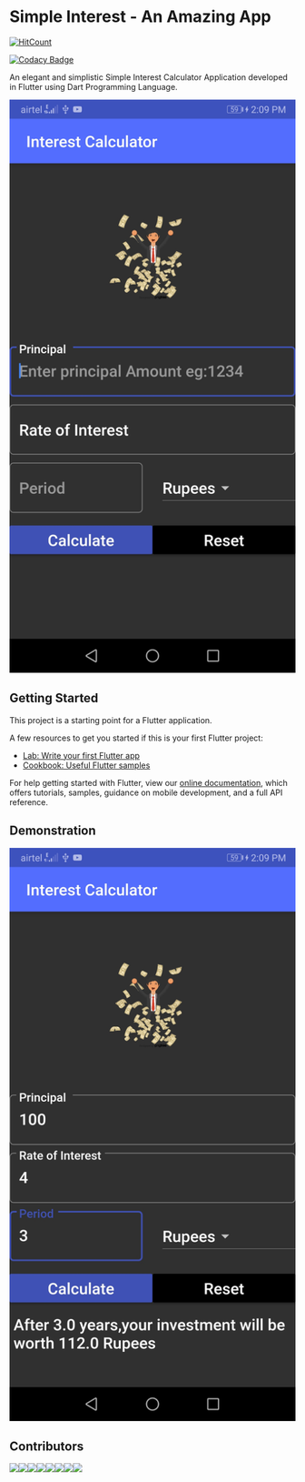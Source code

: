 # Simple Interest - An Amazing App

[![HitCount](http://hits.dwyl.io/HarikrishnaPasthapuram/Simple-interest-App.svg)](http://hits.dwyl.io/HarikrishnaPasthapuram/Simple-interest-App)

[![Codacy Badge](https://api.codacy.com/project/badge/Grade/74a2e0073eed444681a70e0532281afa)](https://www.codacy.com/manual/HarshCasper/Simple-interest-App_2?utm_source=github.com&amp;utm_medium=referral&amp;utm_content=HarshCasper/Simple-interest-App&amp;utm_campaign=Badge_Grade)


An elegant and simplistic Simple Interest Calculator Application developed in Flutter using Dart Programming Language. 

![image](https://github.com/HarikrishnaPasthapuram/Simple-interest-App/blob/master/images/Screenshot_20191120_140928_com.example.flutter_app1.jpg)


## Getting Started

This project is a starting point for a Flutter application.

A few resources to get you started if this is your first Flutter project:

- [Lab: Write your first Flutter app](https://flutter.io/docs/get-started/codelab)
- [Cookbook: Useful Flutter samples](https://flutter.io/docs/cookbook)

For help getting started with Flutter, view our 
[online documentation](https://flutter.io/docs), which offers tutorials, 
samples, guidance on mobile development, and a full API reference.

## Demonstration 

![image](https://github.com/HarikrishnaPasthapuram/Simple-interest-App/blob/master/images/Screenshot_20191120_140951_com.example.flutter_app1.jpg)

## Contributors 

[![](https://sourcerer.io/fame/HarshCasper/HarikrishnaPasthapuram/Simple-interest-App/images/0)](https://sourcerer.io/fame/HarshCasper/HarikrishnaPasthapuram/Simple-interest-App/links/0)[![](https://sourcerer.io/fame/HarshCasper/HarikrishnaPasthapuram/Simple-interest-App/images/1)](https://sourcerer.io/fame/HarshCasper/HarikrishnaPasthapuram/Simple-interest-App/links/1)[![](https://sourcerer.io/fame/HarshCasper/HarikrishnaPasthapuram/Simple-interest-App/images/2)](https://sourcerer.io/fame/HarshCasper/HarikrishnaPasthapuram/Simple-interest-App/links/2)[![](https://sourcerer.io/fame/HarshCasper/HarikrishnaPasthapuram/Simple-interest-App/images/3)](https://sourcerer.io/fame/HarshCasper/HarikrishnaPasthapuram/Simple-interest-App/links/3)[![](https://sourcerer.io/fame/HarshCasper/HarikrishnaPasthapuram/Simple-interest-App/images/4)](https://sourcerer.io/fame/HarshCasper/HarikrishnaPasthapuram/Simple-interest-App/links/4)[![](https://sourcerer.io/fame/HarshCasper/HarikrishnaPasthapuram/Simple-interest-App/images/5)](https://sourcerer.io/fame/HarshCasper/HarikrishnaPasthapuram/Simple-interest-App/links/5)[![](https://sourcerer.io/fame/HarshCasper/HarikrishnaPasthapuram/Simple-interest-App/images/6)](https://sourcerer.io/fame/HarshCasper/HarikrishnaPasthapuram/Simple-interest-App/links/6)[![](https://sourcerer.io/fame/HarshCasper/HarikrishnaPasthapuram/Simple-interest-App/images/7)](https://sourcerer.io/fame/HarshCasper/HarikrishnaPasthapuram/Simple-interest-App/links/7)
